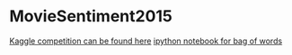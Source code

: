 # MovieSentiment2015
[Kaggle competition can be found here](https://www.kaggle.com/c/word2vec-nlp-tutorial)
[ipython notebook for bag of words](http://nbviewer.ipython.org/github/JessicaGarson/MovieSentiment2015/blob/master/BagofWords%20.ipynb)
